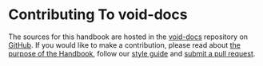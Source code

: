 # Contributing To void-docs

The sources for this handbook are hosted in the
[void-docs](https://github.com/void-linux/void-docs) repository on
[GitHub](https://github.com). If you would like to make a contribution, please
read about [the purpose of the Handbook](../../about/about-this-handbook.md),
follow our [style guide](./style-guide.md) and [submit a pull
request](./submitting.md).
